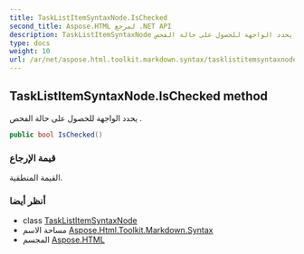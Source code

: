 ```yaml
---
title: TaskListItemSyntaxNode.IsChecked
second_title: Aspose.HTML لمرجع .NET API
description: TaskListItemSyntaxNode طريقة. يحدد الواجهة للحصول على حالة الفحص .
type: docs
weight: 10
url: /ar/net/aspose.html.toolkit.markdown.syntax/tasklistitemsyntaxnode/ischecked/
---
```

## TaskListItemSyntaxNode.IsChecked method

يحدد الواجهة للحصول على حالة الفحص .

```csharp
public bool IsChecked()
```

### قيمة الإرجاع

القيمة المنطقية.

### أنظر أيضا

* class [TaskListItemSyntaxNode](../)
* مساحة الاسم [Aspose.Html.Toolkit.Markdown.Syntax](../../tasklistitemsyntaxnode/)
* المجسم [Aspose.HTML](../../../)


